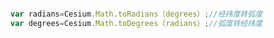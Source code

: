 
```javascript

var radians=Cesium.Math.toRadians（degrees）;//经纬度转弧度
var degrees=Cesium.Math.toDegrees（radians）;//弧度转经纬度
```
